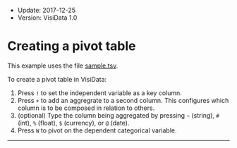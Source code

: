 - Update: 2017-12-25
- Version: VisiData 1.0

# Creating a pivot table

This example uses the file [sample.tsv](https://raw.githubusercontent.com/saulpw/visidata/stable/sample_data/sample.tsv).

<div class="asciicast">
    <asciinema-player id="player" poster="npt:0:10" rows=27 src="../casts/pivot.cast"></asciinema-player>
    <script type="text/javascript" src="/asciinema-player.js"></script>
</div>

To create a pivot table in VisiData:

1. Press `!` to set the independent variable as a key column.
2. Press `+` to add an aggregrate to a second column. This configures which column is to be composed in relation to others. 
3. (optional) Type the column being aggregated by pressing `~` (string), `#` (int), `%` (float), `$` (currency), or `@` (date).
4. Press `W` to pivot on the dependent categorical variable.

---
